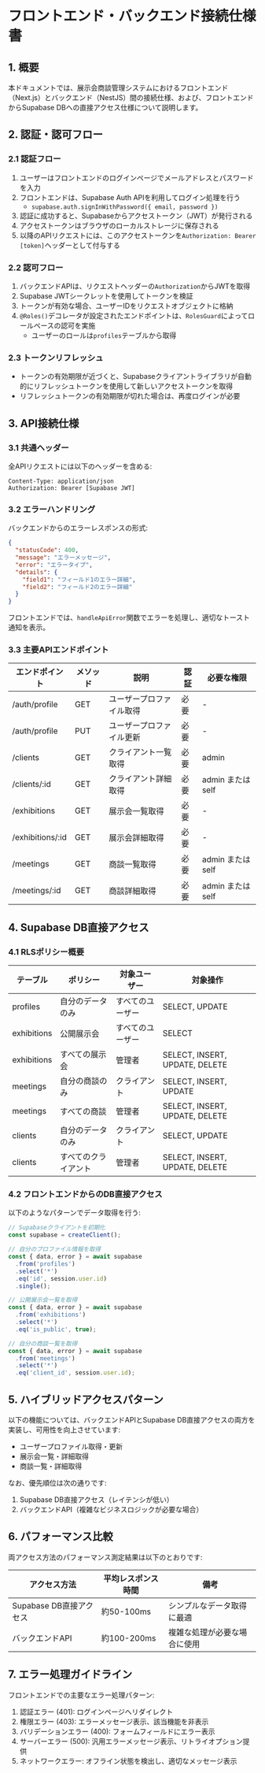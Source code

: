 # フロントエンド・バックエンド接続仕様書

## 1. 概要

本ドキュメントでは、展示会商談管理システムにおけるフロントエンド（Next.js）とバックエンド（NestJS）間の接続仕様、および、フロントエンドからSupabase DBへの直接アクセス仕様について説明します。

## 2. 認証・認可フロー

### 2.1 認証フロー

1. ユーザーはフロントエンドのログインページでメールアドレスとパスワードを入力
2. フロントエンドは、Supabase Auth APIを利用してログイン処理を行う
   - `supabase.auth.signInWithPassword({ email, password })`
3. 認証に成功すると、Supabaseからアクセストークン（JWT）が発行される
4. アクセストークンはブラウザのローカルストレージに保存される
5. 以降のAPIリクエストには、このアクセストークンを`Authorization: Bearer [token]`ヘッダーとして付与する

### 2.2 認可フロー

1. バックエンドAPIは、リクエストヘッダーの`Authorization`からJWTを取得
2. Supabase JWTシークレットを使用してトークンを検証
3. トークンが有効な場合、ユーザーIDをリクエストオブジェクトに格納
4. `@Roles()`デコレータが設定されたエンドポイントは、`RolesGuard`によってロールベースの認可を実施
   - ユーザーのロールは`profiles`テーブルから取得

### 2.3 トークンリフレッシュ

- トークンの有効期限が近づくと、Supabaseクライアントライブラリが自動的にリフレッシュトークンを使用して新しいアクセストークンを取得
- リフレッシュトークンの有効期限が切れた場合は、再度ログインが必要

## 3. API接続仕様

### 3.1 共通ヘッダー

全APIリクエストには以下のヘッダーを含める:

```
Content-Type: application/json
Authorization: Bearer [Supabase JWT]
```

### 3.2 エラーハンドリング

バックエンドからのエラーレスポンスの形式:

```json
{
  "statusCode": 400,
  "message": "エラーメッセージ",
  "error": "エラータイプ",
  "details": {
    "field1": "フィールド1のエラー詳細",
    "field2": "フィールド2のエラー詳細"
  }
}
```

フロントエンドでは、`handleApiError`関数でエラーを処理し、適切なトースト通知を表示。

### 3.3 主要APIエンドポイント

| エンドポイント | メソッド | 説明 | 認証 | 必要な権限 |
|--------------|---------|-----|------|---------|
| /auth/profile | GET | ユーザープロファイル取得 | 必要 | - |
| /auth/profile | PUT | ユーザープロファイル更新 | 必要 | - |
| /clients | GET | クライアント一覧取得 | 必要 | admin |
| /clients/:id | GET | クライアント詳細取得 | 必要 | admin または self |
| /exhibitions | GET | 展示会一覧取得 | 必要 | - |
| /exhibitions/:id | GET | 展示会詳細取得 | 必要 | - |
| /meetings | GET | 商談一覧取得 | 必要 | admin または self |
| /meetings/:id | GET | 商談詳細取得 | 必要 | admin または self |

## 4. Supabase DB直接アクセス

### 4.1 RLSポリシー概要

| テーブル | ポリシー | 対象ユーザー | 対象操作 |
|---------|---------|------------|---------|
| profiles | 自分のデータのみ | すべてのユーザー | SELECT, UPDATE |
| exhibitions | 公開展示会 | すべてのユーザー | SELECT |
| exhibitions | すべての展示会 | 管理者 | SELECT, INSERT, UPDATE, DELETE |
| meetings | 自分の商談のみ | クライアント | SELECT, INSERT, UPDATE |
| meetings | すべての商談 | 管理者 | SELECT, INSERT, UPDATE, DELETE |
| clients | 自分のデータのみ | クライアント | SELECT, UPDATE |
| clients | すべてのクライアント | 管理者 | SELECT, INSERT, UPDATE, DELETE |

### 4.2 フロントエンドからのDB直接アクセス

以下のようなパターンでデータ取得を行う:

```typescript
// Supabaseクライアントを初期化
const supabase = createClient();

// 自分のプロファイル情報を取得
const { data, error } = await supabase
  .from('profiles')
  .select('*')
  .eq('id', session.user.id)
  .single();

// 公開展示会一覧を取得
const { data, error } = await supabase
  .from('exhibitions')
  .select('*')
  .eq('is_public', true);

// 自分の商談一覧を取得
const { data, error } = await supabase
  .from('meetings')
  .select('*')
  .eq('client_id', session.user.id);
```

## 5. ハイブリッドアクセスパターン

以下の機能については、バックエンドAPIとSupabase DB直接アクセスの両方を実装し、可用性を向上させています:

- ユーザープロファイル取得・更新
- 展示会一覧・詳細取得
- 商談一覧・詳細取得

なお、優先順位は次の通りです:
1. Supabase DB直接アクセス（レイテンシが低い）
2. バックエンドAPI（複雑なビジネスロジックが必要な場合）

## 6. パフォーマンス比較

両アクセス方法のパフォーマンス測定結果は以下のとおりです:

| アクセス方法 | 平均レスポンス時間 | 備考 |
|------------|-----------------|------|
| Supabase DB直接アクセス | 約50-100ms | シンプルなデータ取得に最適 |
| バックエンドAPI | 約100-200ms | 複雑な処理が必要な場合に使用 |

## 7. エラー処理ガイドライン

フロントエンドでの主要なエラー処理パターン:

1. 認証エラー (401): ログインページへリダイレクト
2. 権限エラー (403): エラーメッセージ表示、該当機能を非表示
3. バリデーションエラー (400): フォームフィールドにエラー表示
4. サーバーエラー (500): 汎用エラーメッセージ表示、リトライオプション提供
5. ネットワークエラー: オフライン状態を検出し、適切なメッセージ表示